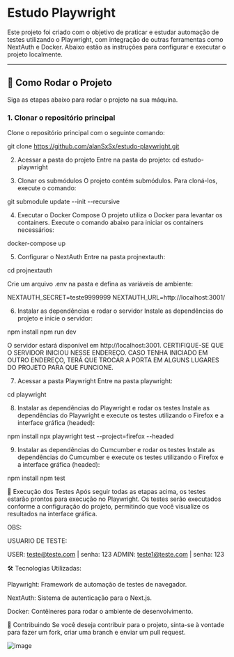 # Estudo Playwright

Este projeto foi criado com o objetivo de praticar e estudar automação de testes utilizando o Playwright, com integração de outras ferramentas como NextAuth e Docker. Abaixo estão as instruções para configurar e executar o projeto localmente.

---

## 🚀 Como Rodar o Projeto

Siga as etapas abaixo para rodar o projeto na sua máquina.

### 1. Clonar o repositório principal

Clone o repositório principal com o seguinte comando:

git clone https://github.com/alanSxSx/estudo-playwright.git

2. Acessar a pasta do projeto
Entre na pasta do projeto:
cd estudo-playwright

3. Clonar os submódulos
O projeto contém submódulos. Para cloná-los, execute o comando:

  git submodule update --init --recursive

4. Executar o Docker Compose
O projeto utiliza o Docker para levantar os containers. Execute o comando abaixo para iniciar os containers necessários:

  docker-compose up

5. Configurar o NextAuth
Entre na pasta projnextauth:

  cd projnextauth

Crie um arquivo .env na pasta e defina as variáveis de ambiente:

NEXTAUTH_SECRET=teste9999999
NEXTAUTH_URL=http://localhost:3001/

6. Instalar as dependências e rodar o servidor
Instale as dependências do projeto e inicie o servidor:

  npm install
  npm run dev

O servidor estará disponível em http://localhost:3001.
CERTIFIQUE-SE QUE O SERVIDOR INICIOU NESSE ENDEREÇO. CASO TENHA INICIADO EM OUTRO ENDEREÇO, TERÁ QUE TROCAR A PORTA EM ALGUNS LUGARES DO PROJETO PARA QUE FUNCIONE.

7. Acessar a pasta Playwright
Entre na pasta playwright:

  cd playwright

8. Instalar as dependências do Playwright e rodar os testes
Instale as dependências do Playwright e execute os testes utilizando o Firefox e a interface gráfica (headed):

  npm install
  npx playwright test --project=firefox --headed

9. Instalar as dependências do Cumcumber e rodar os testes
Instale as dependências do Cumcumber e execute os testes utilizando o Firefox e a interface gráfica (headed):

  npm install
  npm test

📄 Execução dos Testes
Após seguir todas as etapas acima, os testes estarão prontos para execução no Playwright. Os testes serão executados conforme a configuração do projeto, permitindo que você visualize os resultados na interface gráfica.

OBS:

USUARIO DE TESTE:

USER: teste@teste.com | senha: 123
ADMIN: teste1@teste.com | senha: 123

🛠️ Tecnologias Utilizadas:

Playwright: Framework de automação de testes de navegador.

NextAuth: Sistema de autenticação para o Next.js.

Docker: Contêineres para rodar o ambiente de desenvolvimento.

🤝 Contribuindo
Se você deseja contribuir para o projeto, sinta-se à vontade para fazer um fork, criar uma branch e enviar um pull request.

![image](https://github.com/user-attachments/assets/4256904e-6679-46da-8cf9-c75402721a10)








